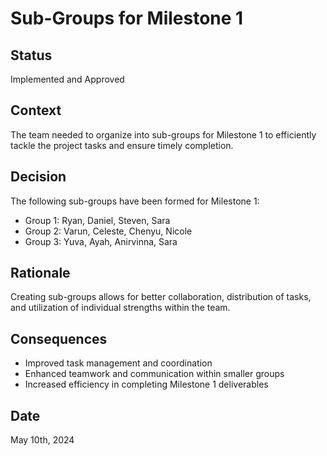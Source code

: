 # Sub-Groups for Milestone 1

## Status
Implemented and Approved

## Context
The team needed to organize into sub-groups for Milestone 1 to efficiently tackle the project tasks and ensure timely completion.

## Decision
The following sub-groups have been formed for Milestone 1:
- Group 1: Ryan, Daniel, Steven, Sara
- Group 2: Varun, Celeste, Chenyu, Nicole
- Group 3: Yuva, Ayah, Anirvinna, Sara

## Rationale
Creating sub-groups allows for better collaboration, distribution of tasks, and utilization of individual strengths within the team. 

## Consequences
- Improved task management and coordination
- Enhanced teamwork and communication within smaller groups
- Increased efficiency in completing Milestone 1 deliverables

## Date
May 10th, 2024